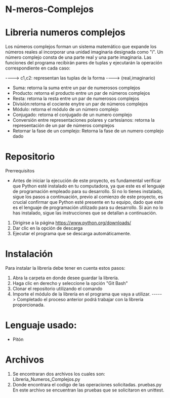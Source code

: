 # N-meros-Complejos
# Libreria numeros complejos 
Los números complejos forman un sistema matemático que expande los números reales al incorporar una unidad imaginaria designada como "i". Un número complejo consta de una parte real y una parte imaginaria. Las funciones del programa recibirán pares de tuplas y ejecutarán la operación correspondiente en cada caso:

----> c1,c2: representan las tuplas de la forma 
----> (real,imaginario)

- Suma: retorna la suma entre un par de numerosos complejos 
- Producto: retorna el producto entre un par de números complejos 
- Resta: retorna la resta entre un par de numerosos complejos 
- División:retorna el cociente enytre un par de números complejos
- Módulo: retorna el módulo de un número complejo 
- Conjugado: retorna el conjugado de un numero complejo 
- Conversión entre representaciones polares y cartesianos: retorna la representación de un par de números complejos 
- Retornar la fase de un complejo: Retorna la fase de un numero complejo dado


# Repositorio 
Prerrequisitos

- Antes de iniciar la ejecución de este proyecto, es fundamental verificar que Python esté instalado en tu computadora, ya que este es el lenguaje de programación empleado para su desarrollo. Si no lo tienes instalado, sigue los pasos a continuación, previo al comienzo de este proyecto, es crucial confirmar que Python esté presente en tu equipo, dado que este es el lenguaje de programación utilizado para su desarrollo. Si aún no lo has instalado, sigue las instrucciones que se detallan a continuación.

1. Dirigirse a la página https://www.python.org/downloads/
2. Dar clic en la opción de descarga
3. Ejecutar el programa que se descarga automáticamente.


# Instalación
Para instalar la librería debe tener en cuenta estos pasos:

1. Abra la carpeta en donde desee guardar la librería.
2. Haga clic en derecho y seleccione la opción "Git Bash"
3. Clonar el repositorio utilizando el comando
4. Importe el módulo de la librería en el programa que vaya a utilizar.
-----> Completado el proceso anterior podrá trabajar con la librería proporcionada.

# Lenguaje usado:
- Pitón

# Archivos
1. Se encontraran dos archivos los cuales son:
   Libreria_Numeros_Complejos.py
3. Donde encontrara el codigo de las operaciones solicitadas.
  pruebas.py
En este archivo se encuentran las pruebas que se solicitaron en unittest.
